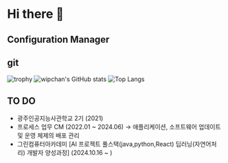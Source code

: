 # Hi there 👋

## Configuration Manager

## git
![trophy](https://github-profile-trophy.vercel.app/?username=wipchan)
![wipchan's GitHub stats](https://github-readme-stats.vercel.app/api?username=wipchan&theme=panda&show_icons=true)
![Top Langs](https://github-readme-stats.vercel.app/api/top-langs/?username=wipchan&layout=compact&theme=tokyonight)


 ## TO DO
 - 광주인공지능사관학교 2기 (2021)
 - 프로세스 업무 CM (2022.01 ~ 2024.06)
    -> 애플리케이션, 소프트웨어 업데이트 및 운영 체제의 배포 관리
 - 그린컴퓨터아카데미 [AI 프로젝트 풀스택(java,python,React) 딥러닝(자연어처리) 개발자 양성과정] (2024.10.16 ~ )
